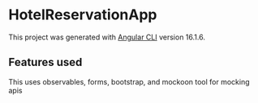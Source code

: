 # HotelReservationApp

This project was generated with [Angular CLI](https://github.com/angular/angular-cli) version 16.1.6.

## Features used

This uses observables, forms, bootstrap, and mockoon tool for mocking apis
